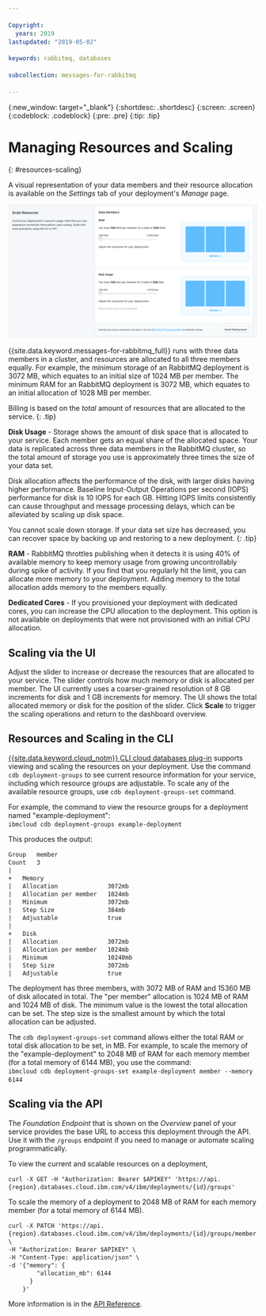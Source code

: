```yaml
---

Copyright:
  years: 2019
lastupdated: "2019-05-02"

keywords: rabbitmq, databases

subcollection: messages-for-rabbitmq

---
```


{:new_window: target="_blank"}
{:shortdesc: .shortdesc}
{:screen: .screen}
{:codeblock: .codeblock}
{:pre: .pre}
{:tip: .tip}

# Managing Resources and Scaling
{: #resources-scaling}

A visual representation of your data members and their resource allocation is available on the _Settings_ tab of your deployment's _Manage_ page. 

![The Scale Resources Panel in _Settings_](images/settings-scaling.png)

{{site.data.keyword.messages-for-rabbitmq_full}} runs with three data members in a cluster, and resources are allocated to all three members equally. For example, the minimum storage of an RabbitMQ deployment is 3072 MB, which equates to an initial size of 1024 MB per member. The minimum RAM for an RabbitMQ deployment is 3072 MB, which equates to an initial allocation of 1028 MB per member.

Billing is based on the _total_ amount of resources that are allocated to the service.
{: .tip}

**Disk Usage** -
Storage shows the amount of disk space that is allocated to your service. Each member gets an equal share of the allocated space. Your data is replicated across three data members in the RabbitMQ cluster, so the total amount of storage you use is approximately three times the size of your data set.

Disk allocation affects the performance of the disk, with larger disks having higher performance. Baseline Input-Output Operations per second (IOPS) performance for disk is 10 IOPS for each GB. Hitting IOPS limits consistently can cause throughput and message processing delays, which can be alleviated by scaling up disk space.

You cannot scale down storage. If your data set size has decreased, you can recover space by backing up and restoring to a new deployment.
{: .tip} 

**RAM** -
RabbitMQ throttles publishing when it detects it is using 40% of available memory to keep memory usage from growing uncontrollably during spike of activity. If you find that you regularly hit the limit, you can allocate more memory to your deployment. Adding memory to the total allocation adds memory to the members equally.

**Dedicated Cores** - 
If you provisioned your deployment with dedicated cores, you can increase the CPU allocation to the deployment. This option is not available on deployments that were not provisioned with an initial CPU allocation. 

## Scaling via the UI

Adjust the slider to increase or decrease the resources that are allocated to your service. The slider controls how much memory or disk is allocated per member. The UI currently uses a coarser-grained resolution of 8 GB increments for disk and 1 GB increments for memory. The UI shows the total allocated memory or disk for the position of the slider. Click **Scale** to trigger the scaling operations and return to the dashboard overview. 

## Resources and Scaling in the CLI 

[{{site.data.keyword.cloud_notm}} CLI cloud databases plug-in](/docs/databases-cli-plugin?topic=cloud-databases-cli-cdb-reference) supports viewing and scaling the resources on your deployment. Use the command `cdb deployment-groups` to see current resource information for your service, including which resource groups are adjustable. To scale any of the available resource groups, use `cdb deployment-groups-set` command. 

For example, the command to view the resource groups for a deployment named "example-deployment":  
`ibmcloud cdb deployment-groups example-deployment`

This produces the output:
```
Group   member
Count   3
|
+   Memory
|   Allocation              3072mb
|   Allocation per member   1024mb
|   Minimum                 3072mb
|   Step Size               384mb
|   Adjustable              true
|
+   Disk
|   Allocation              3072mb
|   Allocation per member   1024mb
|   Minimum                 10240mb
|   Step Size               3072mb
|   Adjustable              true
```

The deployment has three members, with 3072 MB of RAM and 15360 MB of disk allocated in total. The "per member" allocation is 1024 MB of RAM and 1024 MB of disk. The minimum value is the lowest the total allocation can be set. The step size is the smallest amount by which the total allocation can be adjusted.

The `cdb deployment-groups-set` command allows either the total RAM or total disk allocation to be set, in MB. For example, to scale the memory of the "example-deployment" to 2048 MB of RAM for each memory member (for a total memory of 6144 MB), you use the command:  
`ibmcloud cdb deployment-groups-set example-deployment member --memory 6144`

## Scaling via the API

The _Foundation Endpoint_ that is shown on the _Overview_ panel of your service provides the base URL to access this deployment through the API. Use it with the `/groups` endpoint if you need to manage or automate scaling programmatically.

To view the current and scalable resources on a deployment,
```
curl -X GET -H "Authorization: Bearer $APIKEY" 'https://api.{region}.databases.cloud.ibm.com/v4/ibm/deployments/{id}/groups'
```

To scale the memory of a deployment to 2048 MB of RAM for each memory member (for a total memory of 6144 MB).
```
curl -X PATCH 'https://api.{region}.databases.cloud.ibm.com/v4/ibm/deployments/{id}/groups/member' \
-H "Authorization: Bearer $APIKEY" \
-H "Content-Type: application/json" \
-d '{"memory": {
        "allocation_mb": 6144
      }
    }'
```

More information is in the [API Reference](https://{DomainName}/apidocs/cloud-databases-api#get-currently-available-scaling-groups-from-a-depl).